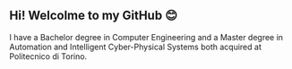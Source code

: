 
## Hi! Welcolme to my GitHub 😊 

I have a Bachelor degree in Computer Engineering and a Master degree in Automation and Intelligent Cyber-Physical Systems both acquired at Politecnico di Torino.

